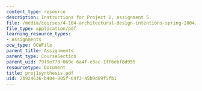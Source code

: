 ```yaml
---
content_type: resource
description: Instructions for Project 1, assignment 5.
file: /media/courses/4-104-architectural-design-intentions-spring-2004/2b924636b404805f69f3a5b9d89f5fb1_proj1synthesis.pdf
file_type: application/pdf
learning_resource_types:
- Assignments
ocw_type: OCWFile
parent_title: Assignments
parent_type: CourseSection
parent_uid: 79f9e773-069e-6a4f-e3ac-1ff6ebf8d955
resourcetype: Document
title: proj1synthesis.pdf
uid: 2b924636-b404-805f-69f3-a5b9d89f5fb1
---
```

